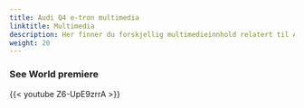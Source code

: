 ```yaml
---
title: Audi Q4 e-tron multimedia
linktitle: Multimedia
description: Her finner du forskjellig multimedieinnhold relatert til Audi Q4 e-tron. Mest videoer.
weight: 20
---
```



### See World premiere

{{< youtube Z6-UpE9zrrA >}}


